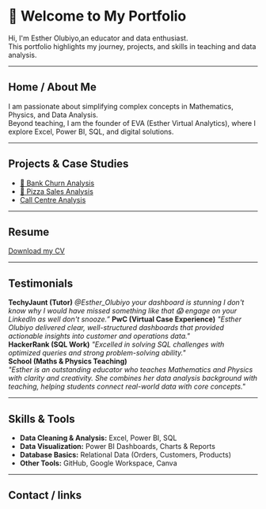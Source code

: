 # 👋 Welcome to My Portfolio  
Hi, I'm Esther Olubiyo,an educator and data enthusiast.  
This portfolio highlights my journey, projects, and skills in teaching and data analysis.  

---

## Home / About Me  
I am passionate about simplifying complex concepts in Mathematics, Physics, and Data Analysis.  
Beyond teaching, I am the founder of EVA (Esther Virtual Analytics), where I explore Excel, Power BI, SQL, and digital solutions.  

---

## Projects & Case Studies  
- [🏦 Bank Churn Analysis](https://github.com/EstherOlubiyo/Bank-Churn-Analysis)  
- [🍕 Pizza Sales Analysis](https://github.com/EstherOlubiyo/Pizza-Sales-Analysis)  
- [Call Centre Analysis](https://github.com/EstherOlubiyo/Call-Centre-Analysis-PwC)

---

## Resume  
[Download my CV](https://github.com/EstherOlubiyo/EstherOlubiyo.github.io/blob/main/ESTHER%20YETUNDE%20OLUBIYO%20CV.pdf)

---

## Testimonials   
**TechyJaunt (Tutor)**
*@Esther_Olubiyo your dashboard is stunning I don't know why I would have missed something like that 😱 engage on your LinkedIn as well don't snooze.”*
**PwC (Virtual Case Experience)**   *"Esther Olubiyo delivered clear, well-structured dashboards that provided actionable insights into customer and operations data."*  
**HackerRank (SQL Work)**   *"Excelled in solving SQL challenges with optimized queries and strong problem-solving ability."*  
**School (Maths & Physics Teaching)**  
*"Esther is an outstanding educator who teaches Mathematics and Physics with clarity and creativity. She combines her data analysis background with teaching, helping students connect real-world data with core concepts."*  

---

## Skills & Tools
- **Data Cleaning & Analysis:** Excel, Power BI, SQL
- **Data Visualization:** Power BI Dashboards, Charts & Reports  
- **Database Basics:** Relational Data (Orders, Customers, Products)  
- **Other Tools:** GitHub, Google Workspace, Canva

---

## Contact / links 
